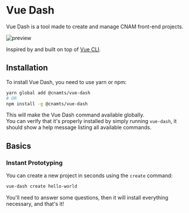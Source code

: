 # Vue Dash

Vue Dash is a tool made to create and manage CNAM front-end projects.

![preview](https://user-images.githubusercontent.com/10298932/56207573-5ff3b200-604f-11e9-94c9-ab880eba1524.png)

Inspired by and built on top of [Vue CLI](https://cli.vuejs.org/guide/).

## Installation

To install Vue Dash, you need to use yarn or npm:

```sh
yarn global add @cnamts/vue-dash
# OR
npm install -g @cnamts/vue-dash
```

This will make the Vue Dash command available globally.<br>
You can verify that it's properly installed by simply running `vue-dash`, it should show a help message listing all available commands.

## Basics

### Instant Prototyping

You can create a new project in seconds using the `create` command:

```sh
vue-dash create hello-world
```

You'll need to answer some questions, then it will install everything necessary, and that's it!

